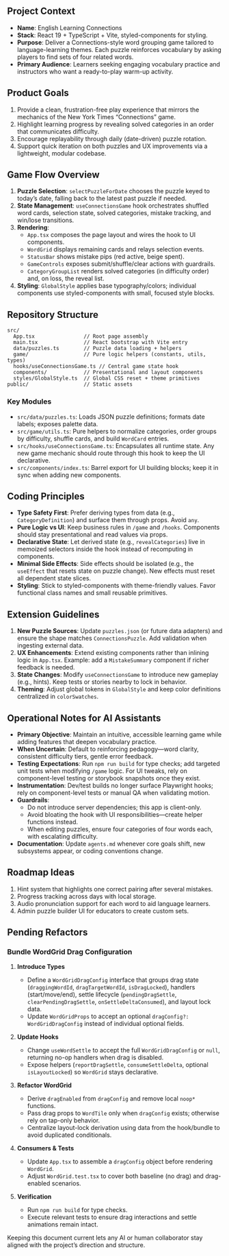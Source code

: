 ## Project Context

- **Name**: English Learning Connections
- **Stack**: React 19 + TypeScript + Vite, styled-components for styling.
- **Purpose**: Deliver a Connections-style word grouping game tailored to language-learning themes. Each puzzle reinforces vocabulary by asking players to find sets of four related words.
- **Primary Audience**: Learners seeking engaging vocabulary practice and instructors who want a ready-to-play warm-up activity.

## Product Goals

1. Provide a clean, frustration-free play experience that mirrors the mechanics of the New York Times “Connections” game.
2. Highlight learning progress by revealing solved categories in an order that communicates difficulty.
3. Encourage replayability through daily (date-driven) puzzle rotation.
4. Support quick iteration on both puzzles and UX improvements via a lightweight, modular codebase.

## Game Flow Overview

1. **Puzzle Selection**: `selectPuzzleForDate` chooses the puzzle keyed to today’s date, falling back to the latest past puzzle if needed.
2. **State Management**: `useConnectionsGame` hook orchestrates shuffled word cards, selection state, solved categories, mistake tracking, and win/lose transitions.
3. **Rendering**:
   - `App.tsx` composes the page layout and wires the hook to UI components.
   - `WordGrid` displays remaining cards and relays selection events.
   - `StatusBar` shows mistake pips (red active, beige spent).
   - `GameControls` exposes submit/shuffle/clear actions with guardrails.
   - `CategoryGroupList` renders solved categories (in difficulty order) and, on loss, the reveal list.
4. **Styling**: `GlobalStyle` applies base typography/colors; individual components use styled-components with small, focused style blocks.

## Repository Structure

```
src/
  App.tsx                // Root page assembly
  main.tsx               // React bootstrap with Vite entry
  data/puzzles.ts        // Puzzle data loading + helpers
  game/                  // Pure logic helpers (constants, utils, types)
  hooks/useConnectionsGame.ts // Central game state hook
  components/            // Presentational and layout components
  styles/GlobalStyle.ts  // Global CSS reset + theme primitives
public/                  // Static assets
```

### Key Modules

- `src/data/puzzles.ts`: Loads JSON puzzle definitions; formats date labels; exposes palette data.
- `src/game/utils.ts`: Pure helpers to normalize categories, order groups by difficulty, shuffle cards, and build `WordCard` entries.
- `src/hooks/useConnectionsGame.ts`: Encapsulates all runtime state. Any new game mechanic should route through this hook to keep the UI declarative.
- `src/components/index.ts`: Barrel export for UI building blocks; keep it in sync when adding new components.

## Coding Principles

- **Type Safety First**: Prefer deriving types from data (e.g., `CategoryDefinition`) and surface them through props. Avoid `any`.
- **Pure Logic vs UI**: Keep business rules in `/game` and `/hooks`. Components should stay presentational and read values via props.
- **Declarative State**: Let derived state (e.g., `revealCategories`) live in memoized selectors inside the hook instead of recomputing in components.
- **Minimal Side Effects**: Side effects should be isolated (e.g., the `useEffect` that resets state on puzzle change). New effects must reset all dependent state slices.
- **Styling**: Stick to styled-components with theme-friendly values. Favor functional class names and small reusable primitives.

## Extension Guidelines

1. **New Puzzle Sources**: Update `puzzles.json` (or future data adapters) and ensure the shape matches `ConnectionsPuzzle`. Add validation when ingesting external data.
2. **UX Enhancements**: Extend existing components rather than inlining logic in `App.tsx`. Example: add a `MistakeSummary` component if richer feedback is needed.
3. **State Changes**: Modify `useConnectionsGame` to introduce new gameplay (e.g., hints). Keep tests or stories nearby to lock in behavior.
4. **Theming**: Adjust global tokens in `GlobalStyle` and keep color definitions centralized in `colorSwatches`.

## Operational Notes for AI Assistants

- **Primary Objective**: Maintain an intuitive, accessible learning game while adding features that deepen vocabulary practice.
- **When Uncertain**: Default to reinforcing pedagogy—word clarity, consistent difficulty tiers, gentle error feedback.
- **Testing Expectations**: Run `npm run build` for type checks; add targeted unit tests when modifying `/game` logic. For UI tweaks, rely on component-level testing or storybook snapshots once they exist.
- **Instrumentation**: Dev/test builds no longer surface Playwright hooks; rely on component-level tests or manual QA when validating motion.
- **Guardrails**:
  - Do not introduce server dependencies; this app is client-only.
  - Avoid bloating the hook with UI responsibilities—create helper functions instead.
  - When editing puzzles, ensure four categories of four words each, with escalating difficulty.
- **Documentation**: Update `agents.md` whenever core goals shift, new subsystems appear, or coding conventions change.

## Roadmap Ideas

1. Hint system that highlights one correct pairing after several mistakes.
2. Progress tracking across days with local storage.
3. Audio pronunciation support for each word to aid language learners.
4. Admin puzzle builder UI for educators to create custom sets.

## Pending Refactors

### Bundle WordGrid Drag Configuration

1. **Introduce Types**
   - Define a `WordGridDragConfig` interface that groups drag state (`draggingWordId`, `dragTargetWordId`, `isDragLocked`), handlers (start/move/end), settle lifecycle (`pendingDragSettle`, `clearPendingDragSettle`, `onSettleDeltaConsumed`), and layout lock data.
   - Update `WordGridProps` to accept an optional `dragConfig?: WordGridDragConfig` instead of individual optional fields.

2. **Update Hooks**
   - Change `useWordSettle` to accept the full `WordGridDragConfig` or `null`, returning no-op handlers when drag is disabled.
   - Expose helpers (`reportDragSettle`, `consumeSettleDelta`, optional `isLayoutLocked`) so `WordGrid` stays declarative.

3. **Refactor WordGrid**
   - Derive `dragEnabled` from `dragConfig` and remove local `noop*` functions.
   - Pass drag props to `WordTile` only when `dragConfig` exists; otherwise rely on tap-only behavior.
   - Centralize layout-lock derivation using data from the hook/bundle to avoid duplicated conditionals.

4. **Consumers & Tests**
   - Update `App.tsx` to assemble a `dragConfig` object before rendering `WordGrid`.
   - Adjust `WordGrid.test.tsx` to cover both baseline (no drag) and drag-enabled scenarios.

5. **Verification**
   - Run `npm run build` for type checks.
   - Execute relevant tests to ensure drag interactions and settle animations remain intact.

Keeping this document current lets any AI or human collaborator stay aligned with the project’s direction and structure.
